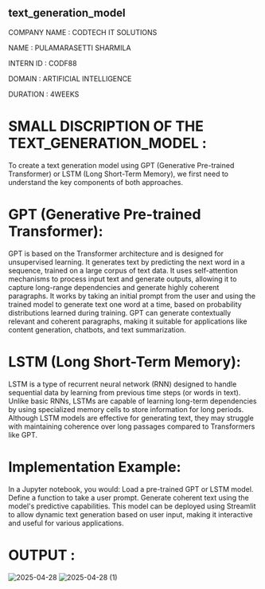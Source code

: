 ## text_generation_model


COMPANY NAME : CODTECH IT SOLUTIONS

NAME : PULAMARASETTI SHARMILA

INTERN ID : CODF88

DOMAIN : ARTIFICIAL INTELLIGENCE

DURATION : 4WEEKS

# SMALL DISCRIPTION OF THE TEXT_GENERATION_MODEL :
To create a text generation model using GPT (Generative Pre-trained Transformer) or LSTM (Long Short-Term Memory), we first need to understand the key components of both approaches.

# GPT (Generative Pre-trained Transformer):
GPT is based on the Transformer architecture and is designed for unsupervised learning. It generates text by predicting the next word in a sequence, trained on a large corpus of text data. It uses self-attention mechanisms to process input text and generate outputs, allowing it to capture long-range dependencies and generate highly coherent paragraphs. It works by taking an initial prompt from the user and using the trained model to generate text one word at a time, based on probability distributions learned during training. GPT can generate contextually relevant and coherent paragraphs, making it suitable for applications like content generation, chatbots, and text summarization.
# LSTM (Long Short-Term Memory):
LSTM is a type of recurrent neural network (RNN) designed to handle sequential data by learning from previous time steps (or words in text). Unlike basic RNNs, LSTMs are capable of learning long-term dependencies by using specialized memory cells to store information for long periods. Although LSTM models are effective for generating text, they may struggle with maintaining coherence over long passages compared to Transformers like GPT.
# Implementation Example:
In a Jupyter notebook, you would:
Load a pre-trained GPT or LSTM model.
Define a function to take a user prompt.
Generate coherent text using the model's predictive capabilities.
This model can be deployed using Streamlit to allow dynamic text generation based on user input, making it interactive and useful for various applications.

# OUTPUT :

![2025-04-28](https://github.com/user-attachments/assets/2d471d78-dee2-4881-86fc-29b067196d89)
![2025-04-28 (1)](https://github.com/user-attachments/assets/477082c6-6a82-4afd-a56f-faa607a009b8)





